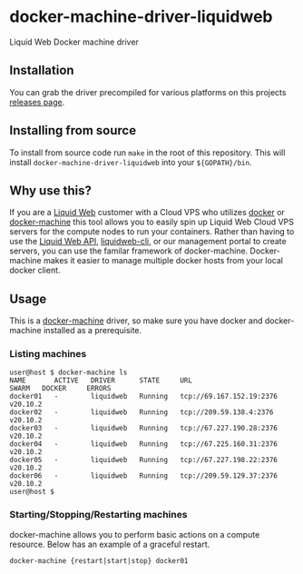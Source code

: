 # docker-machine-driver-liquidweb
Liquid Web Docker machine driver

## Installation

You can grab the driver precompiled for various platforms on this projects [releases page](https://github.com/liquidweb/docker-machine-driver-liquidweb/releases).

## Installing from source

To install from source code run `make` in the root of this repository. This will install `docker-machine-driver-liquidweb` into your `${GOPATH}/bin`.

## Why use this?

If you are a [Liquid Web](https://liquidweb.com) customer with a Cloud VPS who utilizes [docker](https://docker.com) or [docker-machine](https://docs.docker.com/machine/) this tool allows you to easily spin up Liquid Web Cloud VPS servers for the compute nodes to run your containers. Rather than having to use the [Liquid Web API](https://cart.liquidweb.com/storm/api/docs/bleed), [liquidweb-cli](https://github.com/liquidweb/liquidweb-cli), or our management portal to create servers, you can use the familar framework of docker-machine. Docker-machine makes it easier to manage multiple docker hosts from your local docker client. 

## Usage

This is a [docker-machine](https://docs.docker.com/machine/) driver, so make sure you have docker and docker-machine installed as a prerequisite.

### Listing machines

```shell
user@host $ docker-machine ls
NAME       ACTIVE   DRIVER      STATE     URL                        SWARM   DOCKER     ERRORS
docker01   -        liquidweb   Running   tcp://69.167.152.19:2376           v20.10.2   
docker02   -        liquidweb   Running   tcp://209.59.138.4:2376            v20.10.2   
docker03   -        liquidweb   Running   tcp://67.227.190.28:2376           v20.10.2   
docker04   -        liquidweb   Running   tcp://67.225.160.31:2376           v20.10.2   
docker05   -        liquidweb   Running   tcp://67.227.198.22:2376           v20.10.2   
docker06   -        liquidweb   Running   tcp://209.59.129.37:2376           v20.10.2   
user@host $
```

### Starting/Stopping/Restarting machines

docker-machine allows you to perform basic actions on a compute resource. Below has an example of a graceful restart.

```shell
docker-machine {restart|start|stop} docker01
```
